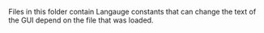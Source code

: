 Files in this folder contain Langauge constants that can change the text of the GUI depend on the file that was loaded.
